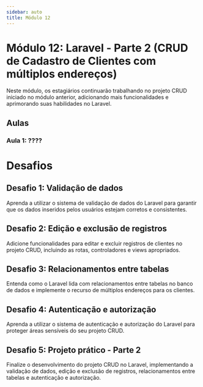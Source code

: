 ```yaml
---
sidebar: auto
title: Módulo 12
---
```


# Módulo 12: Laravel - Parte 2 (CRUD de Cadastro de Clientes com múltiplos endereços)

Neste módulo, os estagiários continuarão trabalhando no projeto CRUD iniciado no módulo anterior, adicionando mais funcionalidades e aprimorando suas habilidades no Laravel.

## Aulas

### Aula 1: ????

# Desafios
## Desafio 1: Validação de dados

Aprenda a utilizar o sistema de validação de dados do Laravel para garantir que os dados inseridos pelos usuários estejam corretos e consistentes.

## Desafio 2: Edição e exclusão de registros

Adicione funcionalidades para editar e excluir registros de clientes no projeto CRUD, incluindo as rotas, controladores e views apropriados.

## Desafio 3: Relacionamentos entre tabelas

Entenda como o Laravel lida com relacionamentos entre tabelas no banco de dados e implemente o recurso de múltiplos endereços para os clientes.

## Desafio 4: Autenticação e autorização

Aprenda a utilizar o sistema de autenticação e autorização do Laravel para proteger áreas sensíveis do seu projeto CRUD.

## Desafio 5: Projeto prático - Parte 2

Finalize o desenvolvimento do projeto CRUD no Laravel, implementando a validação de dados, edição e exclusão de registros, relacionamentos entre tabelas e autenticação e autorização.

